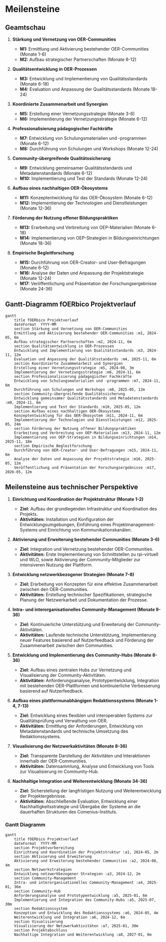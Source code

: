 # Meilensteine

## Geamtschau

1. **Stärkung und Vernetzung von OER-Communities**
   - **M1:** Ermittlung und Aktivierung bestehender OER-Communities (Monate 1-6)
   - **M2:** Aufbau strategischer Partnerschaften (Monate 6-12)

2. **Qualitätsentwicklung in OER-Prozessen**
   - **M3:** Entwicklung und Implementierung von Qualitätsstandards (Monate 6-18)
   - **M4:** Evaluation und Anpassung der Qualitätsstandards (Monate 18-24)

3. **Koordinierte Zusammenarbeit und Synergien**
   - **M5:** Erstellung einer Vernetzungsstrategie (Monate 3-6)
   - **M6:** Implementierung der Vernetzungsstrategie (Monate 6-12)

4. **Professionalisierung pädagogischer Fachkräfte**
   - **M7:** Entwicklung von Schulungsmaterialien und -programmen (Monate 6-12)
   - **M8:** Durchführung von Schulungen und Workshops (Monate 12-24)

5. **Community-übergreifende Qualitätssicherung**
   - **M9:** Entwicklung gemeinsamer Qualitätsstandards und Metadatenstandards (Monate 6-12)
   - **M10:** Implementierung und Test der Standards (Monate 12-24)

6. **Aufbau eines nachhaltigen OER-Ökosystems**
   - **M11:** Konzeptentwicklung für das OER-Ökosystem (Monate 6-12)
   - **M12:** Implementierung der Technologien und Dienstleistungen (Monate 12-36)

7. **Förderung der Nutzung offener Bildungspraktiken**
   - **M13:** Erarbeitung und Verbreitung von OEP-Materialien (Monate 6-18)
   - **M14:** Implementierung von OEP-Strategien in Bildungseinrichtungen (Monate 18-36)

8. **Empirische Begleitforschung**
   - **M15:** Durchführung von OER-Creator- und User-Befragungen (Monate 6-12)
   - **M16:** Analyse der Daten und Anpassung der Projektstrategie (Monate 12-24)
   - **M17:** Veröffentlichung und Präsentation der Forschungsergebnisse (Monate 24-36)

## Gantt-Diagramm fOERbico Projektverlauf

```mermaid
gantt
    title fOERbico Projektverlauf
    dateFormat  YYYY-MM
    section Stärkung und Vernetzung von OER-Communities
    Ermittlung und Aktivierung bestehender OER-Communities :m1, 2024-05, 6m
    Aufbau strategischer Partnerschaften :m2, 2024-11, 6m
    section Qualitätsentwicklung in OER-Prozessen
    Entwicklung und Implementierung von Qualitätsstandards :m3, 2024-11, 12m
    Evaluation und Anpassung der Qualitätsstandards :m4, 2025-11, 6m
    section Koordinierte Zusammenarbeit und Synergien
    Erstellung einer Vernetzungsstrategie :m5, 2024-08, 3m
    Implementierung der Vernetzungsstrategie :m6, 2024-11, 6m
    section Professionalisierung pädagogischer Fachkräfte
    Entwicklung von Schulungsmaterialien und -programmen :m7, 2024-11, 6m
    Durchführung von Schulungen und Workshops :m8, 2025-05, 12m
    section Community-übergreifende Qualitätssicherung
    Entwicklung gemeinsamer Qualitätsstandards und Metadatenstandards :m9, 2024-11, 6m
    Implementierung und Test der Standards :m10, 2025-05, 12m
    section Aufbau eines nachhaltigen OER-Ökosystems
    Konzeptentwicklung für das OER-Ökosystem :m11, 2024-11, 6m
    Implementierung der Technologien und Dienstleistungen :m12, 2025-05, 24m
    section Förderung der Nutzung offener Bildungspraktiken
    Erarbeitung und Verbreitung von OEP-Materialien :m13, 2024-11, 12m
    Implementierung von OEP-Strategien in Bildungseinrichtungen :m14, 2025-11, 18m
    section Empirische Begleitforschung
    Durchführung von OER-Creator- und User-Befragungen :m15, 2024-11, 6m
    Analyse der Daten und Anpassung der Projektstrategie :m16, 2025-05, 12m
    Veröffentlichung und Präsentation der Forschungsergebnisse :m17, 2026-05, 12m
```



## Meilensteine aus technischer Perspektive 

1. **Einrichtung und Koordination der Projektstruktur (Monate 1-2)**
    
    - **Ziel:** Aufbau der grundlegenden Infrastruktur und Koordination des Projekts.
    - **Aktivitäten:** Installation und Konfiguration der Entwicklungsumgebungen, Einführung eines Projektmanagement-Systems und Einrichtung von Kommunikationskanälen.
2. **Aktivierung und Erweiterung bestehender Communities (Monate 3-6)**
    
    - **Ziel:** Integration und Vernetzung bestehender OER-Communities.
    - **Aktivitäten:** Erste Implementierung von Schnittstellen zu rpi-virtuell und WLO, sowie Aktivierung der Community-Mitglieder zur intensiveren Nutzung der Plattform.
3. **Entwicklung netzwerkbezogener Strategien (Monate 7-8)**
    
    - **Ziel:** Erarbeitung von Konzepten für eine effektive Zusammenarbeit zwischen den OER-Communities.
    - **Aktivitäten:** Erstellung technischer Spezifikationen, strategische Planung der Netzwerkarbeit und Dokumentation der Prozesse.
4. **Intra- und interorganisationelles Community-Management (Monate 9-36)**
    
    - **Ziel:** Kontinuierliche Unterstützung und Erweiterung der Community-Aktivitäten.
    - **Aktivitäten:** Laufende technische Unterstützung, Implementierung neuer Features basierend auf Nutzerfeedback und Förderung der Zusammenarbeit zwischen den Communities.
5. **Entwicklung und Implementierung des Community-Hubs (Monate 8-36)**
    
    - **Ziel:** Aufbau eines zentralen Hubs zur Vernetzung und Visualisierung der Community-Aktivitäten.
    - **Aktivitäten:** Anforderungsanalyse, Prototypentwicklung, Integration mit bestehenden OER-Plattformen und kontinuierliche Verbesserung basierend auf Nutzerfeedback.
6. **Aufbau eines plattformunabhängigen Redaktionssystems (Monate 1-4, 7-13)**
    
    - **Ziel:** Entwicklung eines flexiblen und interoperablen Systems zur Qualitätsprüfung und Verwaltung von OER.
    - **Aktivitäten:** Ermittlung der Anforderungen, Entwicklung von Metadatenstandards und technische Umsetzung des Redaktionssystems.
7. **Visualisierung der Netzwerkaktivitäten (Monate 8-36)**
    
    - **Ziel:** Transparente Darstellung der Aktivitäten und Interaktionen innerhalb der OER-Communities.
    - **Aktivitäten:** Datensammlung, Analyse und Entwicklung von Tools zur Visualisierung im Community-Hub.
8. **Nachhaltige Integration und Weiterentwicklung (Monate 34-36)**
    
    - **Ziel:** Sicherstellung der langfristigen Nutzung und Weiterentwicklung der Projektergebnisse.
    - **Aktivitäten:** Abschließende Evaluation, Entwicklung einer Nachhaltigkeitsstrategie und Übergabe der Systeme an die dauerhaften Strukturen des Comenius-Instituts.


### Gantt Diagramm 
```mermaid
gantt
    title fOERbico Projektverlauf
    dateFormat  YYYY-MM
    section Projektvorbereitung
    Einrichtung und Koordination der Projektstruktur :a1, 2024-05, 2m
    section Aktivierung und Erweiterung
    Aktivierung und Erweiterung bestehender Communities :a2, 2024-08, 4m
    section Netzwerkstrategien
    Entwicklung netzwerkbezogener Strategien :a3, 2024-12, 2m
    section Community-Management
    Intra- und interorganisationelles Community-Management :a4, 2025-01, 36m
    section Community-Hub
    Anforderungsanalyse und Prototypentwicklung :a5, 2025-01, 6m
    Implementierung und Integration des Community-Hubs :a5, 2025-07, 30m
    section Redaktionssystem
    Konzeption und Entwicklung des Redaktionssystems :a6, 2024-05, 4m
    Weiterentwicklung und Integration :a6, 2024-12, 6m
    section Visualisierung
    Visualisierung der Netzwerkaktivitäten :a7, 2025-01, 30m
    section Projektabschluss
    Nachhaltige Integration und Weiterentwicklung :a8, 2027-01, 6m

```